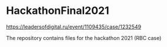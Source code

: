 # HackathonFinal2021
https://leadersofdigital.ru/event/1109435/case/1232549

The repository contains files for the hackathon 2021 (RBC case)
